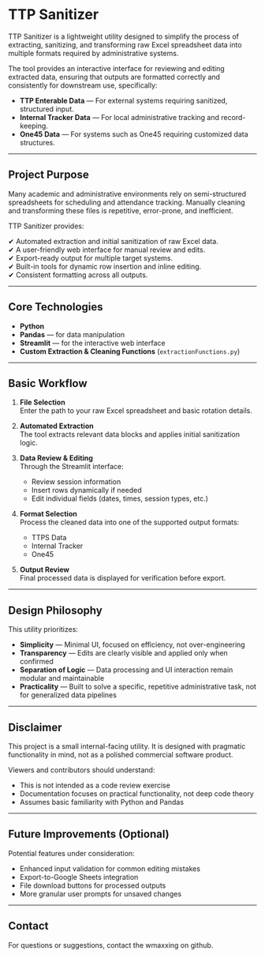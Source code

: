 # TTP Sanitizer

TTP Sanitizer is a lightweight utility designed to simplify the process of extracting, sanitizing, and transforming raw Excel spreadsheet data into multiple formats required by administrative systems.

The tool provides an interactive interface for reviewing and editing extracted data, ensuring that outputs are formatted correctly and consistently for downstream use, specifically:

- **TTP Enterable Data** — For external systems requiring sanitized, structured input.  
- **Internal Tracker Data** — For local administrative tracking and record-keeping.  
- **One45 Data** — For systems such as One45 requiring customized data structures.  

---

## Project Purpose

Many academic and administrative environments rely on semi-structured spreadsheets for scheduling and attendance tracking. Manually cleaning and transforming these files is repetitive, error-prone, and inefficient.

TTP Sanitizer provides:

✔ Automated extraction and initial sanitization of raw Excel data.  
✔ A user-friendly web interface for manual review and edits.  
✔ Export-ready output for multiple target systems.  
✔ Built-in tools for dynamic row insertion and inline editing.  
✔ Consistent formatting across all outputs.  

---

## Core Technologies

- **Python**  
- **Pandas** — for data manipulation  
- **Streamlit** — for the interactive web interface  
- **Custom Extraction & Cleaning Functions** (`extractionFunctions.py`)  

---

## Basic Workflow

1. **File Selection**  
   Enter the path to your raw Excel spreadsheet and basic rotation details.

2. **Automated Extraction**  
   The tool extracts relevant data blocks and applies initial sanitization logic.

3. **Data Review & Editing**  
   Through the Streamlit interface:  
   - Review session information  
   - Insert rows dynamically if needed  
   - Edit individual fields (dates, times, session types, etc.)

4. **Format Selection**  
   Process the cleaned data into one of the supported output formats:  
   - TTPS Data  
   - Internal Tracker  
   - One45  

5. **Output Review**  
   Final processed data is displayed for verification before export.

---

## Design Philosophy

This utility prioritizes:

- **Simplicity** — Minimal UI, focused on efficiency, not over-engineering  
- **Transparency** — Edits are clearly visible and applied only when confirmed  
- **Separation of Logic** — Data processing and UI interaction remain modular and maintainable  
- **Practicality** — Built to solve a specific, repetitive administrative task, not for generalized data pipelines  

---

## Disclaimer

This project is a small internal-facing utility. It is designed with pragmatic functionality in mind, not as a polished commercial software product.

Viewers and contributors should understand:

- This is not intended as a code review exercise  
- Documentation focuses on practical functionality, not deep code theory  
- Assumes basic familiarity with Python and Pandas  

---

## Future Improvements (Optional)

Potential features under consideration:

- Enhanced input validation for common editing mistakes  
- Export-to-Google Sheets integration  
- File download buttons for processed outputs  
- More granular user prompts for unsaved changes  

---

## Contact

For questions or suggestions, contact the wmaxxing on github.

